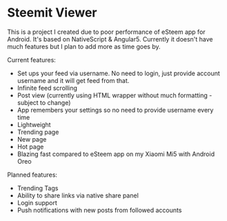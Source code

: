 # Steemit Viewer

This is a project I created due to poor performance of eSteem app for Android. It's based on NativeScript & Angular5. Currently it doesn't have much features but I plan to add more as time goes by.

Current features:
* Set ups your feed via username. No need to login, just provide account username and it will get feed from that.
* Infinite feed scrolling
* Post view (currently using HTML wrapper without much formatting - subject to change)
* App remembers your settings so no need to provide username every time
* Lightweight
* Trending page
* New page
* Hot page
* Blazing fast compared to eSteem app on my Xiaomi Mi5 with Android Oreo

Planned features:
* Trending Tags
* Ability to share links via native share panel
* Login support
* Push notifications with new posts from followed accounts
